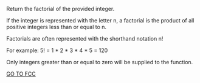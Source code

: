 Return the factorial of the provided integer.

If the integer is represented with the letter n, a factorial is the product of all positive integers less than or equal to n.

Factorials are often represented with the shorthand notation n!

For example: 5! = 1 * 2 * 3 * 4 * 5 = 120

Only integers greater than or equal to zero will be supplied to the function.

<a href="https://www.freecodecamp.org/learn/javascript-algorithms-and-data-structures/basic-algorithm-scripting/factorialize-a-number">GO TO FCC</a>